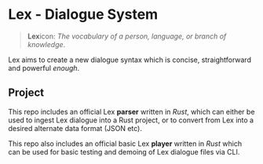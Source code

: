 # Lex - Dialogue System

> **Lex**icon: _The vocabulary of a person, language, or branch of knowledge_.

Lex aims to create a new dialogue syntax which is concise, straightforward and powerful _enough_.

## Project

This repo includes an official Lex **parser** written in _Rust_, which can either be used to ingest Lex dialogue into a Rust project, or to convert from Lex into a desired alternate data format (JSON etc).

This repo also includes an official basic Lex **player** written in _Rust_ which can be used for basic testing and demoing of Lex dialogue files via CLI.
